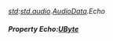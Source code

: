_[std](../../modules/std/std-module.md):[std.audio](../../modules/std/std-audio.md).[AudioData](../../modules/std/std-audio-audiodata.md).Echo_
##### Property Echo:[UByte](../../modules/wonkey/wonkey-types-ubyte.md)
